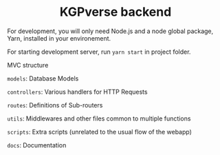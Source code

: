 # <div align="center">KGPverse backend</div>

For development, you will only need Node.js and a node global package, Yarn, installed in your environement.

For starting development server, run `yarn start` in project folder.

MVC structure

`models`: Database Models

`controllers`: Various handlers for HTTP Requests

`routes`: Definitions of Sub-routers

`utils`: Middlewares and other files common to multiple functions

`scripts`: Extra scripts (unrelated to the usual flow of the webapp)

`docs`: Documentation
